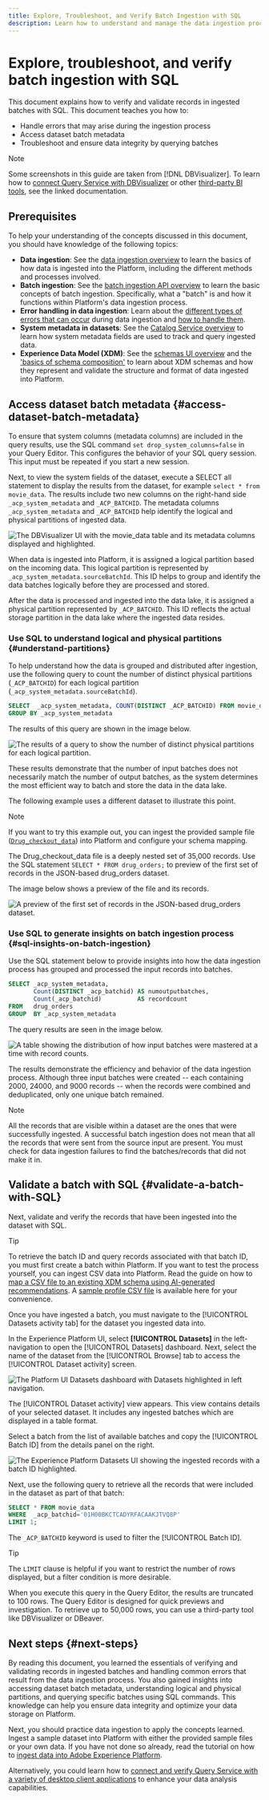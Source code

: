 ```yaml
---
title: Explore, Troubleshoot, and Verify Batch Ingestion with SQL
description: Learn how to understand and manage the data ingestion process in Adobe Experience Platform. This document includes how to verify batches, handle errors, and query ingested data.
---
```

# Explore, troubleshoot, and verify batch ingestion with SQL

This document explains how to verify and validate records in ingested batches with SQL. This document teaches you how to: 

- Handle errors that may arise during the ingestion process
- Access dataset batch metadata
- Troubleshoot and ensure data integrity by querying batches

>[!NOTE]
>
>Some screenshots in this guide are taken from [!DNL DBVisualizer]. To learn how to [connect Query Service with DBVisualizer](../clients/dbvisulaizer.md) or other [third-party BI tools](../clients/overview.md), see the linked documentation.

## Prerequisites

To help your understanding of the concepts discussed in this document, you should have knowledge of the following topics:

- **Data ingestion**: See the [data ingestion overview](../../ingestion/home.md) to learn the basics of how data is ingested into the Platform, including the different methods and processes involved.
- **Batch ingestion**: See the [batch ingestion API overview](../../ingestion/batch-ingestion/overview.md) to learn the basic concepts of batch ingestion. Specifically, what a "batch" is and how it functions within Platform's data ingestion process.
- **Error handling in data ingestion**: Learn about the [different types of errors that can occur](../../ingestion/quality/error-diagnostics.md#retrieve-errors) during data ingestion and [how to handle them](../../ingestion/batch-ingestion/troubleshooting.md#what-if-a-batch-fails).
- **System metadata in datasets**: See the [Catalog Service overview](../../catalog/home.md) to learn how system metadata fields are used to track and query ingested data.
- **Experience Data Model (XDM)**: See the [schemas UI overview](../../xdm/ui/overview.md) and the ['basics of schema composition'](../../xdm/schema/composition.md) to learn about XDM schemas and how they represent and validate the structure and format of data ingested into Platform.

## Access dataset batch metadata {#access-dataset-batch-metadata}

To ensure that system columns (metadata columns) are included in the query results, use the SQL command `set drop_system_columns=false` in your Query Editor. This configures the behavior of your SQL query session. This input must be repeated if you start a new session.

Next, to view the system fields of the dataset, execute a SELECT all statement to display the results from the dataset, for example `select * from movie_data`. The results include two new columns on the right-hand side `_acp_system_metadata` and `_ACP_BATCHID`. The metadata columns `_acp_system_metadata` and `_ACP_BATCHID` help identify the logical and physical partitions of ingested data.
 
![The DBVisualizer UI with the movie_data table and its metadata columns displayed and highlighted.](../images/use-cases/movie_data-table-with-metadata-columns.png)

When data is ingested into Platform, it is assigned a logical partition based on the incoming data. This logical partition is represented by `_acp_system_metadata.sourceBatchId`. This ID helps to group and identify the data batches logically before they are processed and stored.

After the data is processed and ingested into the data lake, it is assigned a physical partition represented by `_ACP_BATCHID`. This ID reflects the actual storage partition in the data lake where the ingested data resides.

### Use SQL to understand logical and physical partitions {#understand-partitions}

To help understand how the data is grouped and distributed after ingestion, use the following query to count the number of distinct physical partitions (`_ACP_BATCHID`) for each logical partition (`_acp_system_metadata.sourceBatchId`).

```SQL
SELECT  _acp_system_metadata, COUNT(DISTINCT _ACP_BATCHID) FROM movie_data
GROUP BY _acp_system_metadata
```

The results of this query are shown in the image below. 

![The results of a query to show the number of distinct physical partitions for each logical partition.](../images/use-cases/logical-and-physical-partition-count.png)

These results demonstrate that the number of input batches does not necessarily match the number of output batches, as the system determines the most efficient way to batch and store the data in the data lake. 

The following example uses a different dataset to illustrate this point. 

>[!NOTE]
>
>If you want to try this example out, you can ingest the provided sample file ([`Drug_checkout_data`](../images/use-cases/drug_checkout_data.zip)) into Platform and configure your schema mapping. 

The Drug_checkout_data file is a deeply nested set of 35,000 records. Use the SQL statement `SELECT * FROM drug_orders;` to preview of the first set of records in the JSON-based drug_orders dataset. 

The image below shows a preview of the file and its records.

![A preview of the first set of records in the JSON-based drug_orders dataset.](../images/use-cases/drug-orders-preview.png)


### Use SQL to generate insights on batch ingestion process {#sql-insights-on-batch-ingestion}

Use the SQL statement below to provide insights into how the data ingestion process has grouped and processed the input records into batches.

```sql
SELECT _acp_system_metadata,
       Count(DISTINCT _acp_batchid) AS numoutputbatches,
       Count(_acp_batchid)          AS recordcount
FROM   drug_orders
GROUP  BY _acp_system_metadata 
```

The query results are seen in the image below.

![A table showing the distribution of how input batches were mastered at a time with record counts.](../images/use-cases/distribution-of-input-batches.png)

The results demonstrate the efficiency and behavior of the data ingestion process. Although three input batches were created -- each containing 2000, 24000, and 9000 records -- when the records were combined and deduplicated, only one unique batch remained.

>[!NOTE]
>
>All the records that are visible within a dataset are the ones that were successfully ingested. A successful batch ingestion does not mean that all the records that were sent from the source input are present. You must check for data ingestion failures to find the batches/records that did not make it in. 

## Validate a batch with SQL {#validate-a-batch-with-SQL}

Next, validate and verify the records that have been ingested into the dataset with SQL. 

>[!TIP]
>
>To retrieve the batch ID and query records associated with that batch ID, you must first  create a batch within Platform. If you want to test the process yourself, you can ingest CSV data into Platform. Read the guide on how to [map a CSV file to an existing XDM schema using AI-generated recommendations](../../ingestion/tutorials/map-csv/recommendations.md). A [sample profile CSV file](../images/use-cases/sample-profiles.csv) is available here for your convenience.

Once you have ingested a batch, you must navigate to the [!UICONTROL Datasets activity tab] for the dataset you ingested data into. 

In the Experience Platform UI, select **[!UICONTROL Datasets]** in the left-navigation to open the [!UICONTROL Datasets] dashboard. Next, select the name of the dataset from the [!UICONTROL Browse] tab to access the [!UICONTROL Dataset activity] screen.

![The Platform UI Datasets dashboard with Datasets highlighted in left navigation.](../images/use-cases/datasets-workspace.png)

The [!UICONTROL Dataset activity] view appears. This view contains details of your selected dataset. It includes any ingested batches which are displayed in a table format. 

Select a batch from the list of available batches and copy the [!UICONTROL Batch ID] from the details panel on the right.

![The Experience Platform Datasets UI showing the ingested records with a batch ID highlighted.](../images/use-cases/batch-id.png)

Next, use the following query to retrieve all the records that were included in the dataset as part of that batch:

```sql
SELECT * FROM movie_data
WHERE  _acp_batchid='01H00BKCTCADYRFACAAKJTVQ8P' 
LIMIT 1;
```

The `_ACP_BATCHID` keyword is used to filter the [!UICONTROL Batch ID]. 

>[!TIP]
>
>The `LIMIT` clause is helpful if you want to restrict the number of rows displayed, but a filter condition is more desirable. 

When you execute this query in the Query Editor, the results are truncated to 100 rows. The Query Editor is designed for quick previews and investigation. To retrieve up to 50,000 rows, you can use a third-party tool like DBVisualizer or DBeaver.

## Next steps {#next-steps}

By reading this document, you learned the essentials of verifying and validating records in ingested batches and handling common errors that result from the data ingestion process. You also gained insights into accessing dataset batch metadata, understanding logical and physical partitions, and querying specific batches using SQL commands. This knowledge can help you ensure data integrity and optimize your data storage on Platform.

Next, you should practice data ingestion to apply the concepts learned. Ingest a sample dataset into Platform with either the provided sample files or your own data. If you have not done so already, read the tutorial on how to [ingest data into Adobe Experience Platform](../../ingestion/tutorials/ingest-batch-data.md).

Alternatively, you could learn how to [connect and verify Query Service with a variety of desktop client applications](../clients/overview.md) to enhance your data analysis capabilities. 
